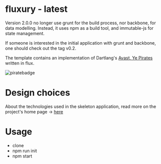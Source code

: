 fluxury - latest
================

Version 2.0.0 no longer use grunt for the build process, nor backbone, for data
modelling. Instead, it uses npm as a build tool, and immutable-js for state
management.

If someone is interested in the initial application with grunt and backbone, one should check out the tag v0.2.

The template contains an implementation of Dartlang's [Avast, Ye Pirates](https://www.dartlang.org/codelabs/darrrt/) written in flux.

![piratebadge](https://raw.githubusercontent.com/jim-y/fluxury/master/assets/images/piratebadge.png)

Design choices
==============

About the technologies used in the skeleton application, read more on the project's home page -> [here](http://jim-y.me/fluxury/)

Usage
=====

* clone
* npm run init
* npm start
